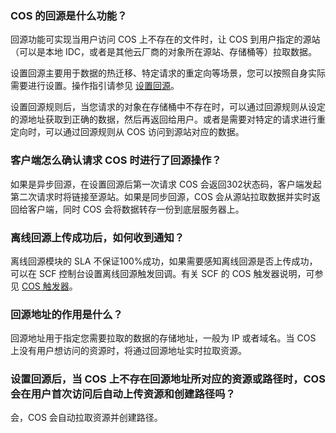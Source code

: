 ### COS 的回源是什么功能？

回源功能可实现当用户访问 COS 上不存在的文件时，让 COS 到用户指定的源站（可以是本地 IDC，或者是其他云厂商的对象所在源站、存储桶等）拉取数据。

设置回源主要用于数据的热迁移、特定请求的重定向等场景，您可以按照自身实际需要进行设置。操作指引请参见 [设置回源](https://cloud.tencent.com/document/product/436/13310)。

设置回源规则后，当您请求的对象在存储桶中不存在时，可以通过回源规则从设定的源地址获取到正确的数据，然后再返回给用户。或者是需要对特定的请求进行重定向时，可以通过回源规则从 COS 访问到源站对应的数据。

### 客户端怎么确认请求 COS 时进行了回源操作？

如果是异步回源，在设置回源后第一次请求 COS 会返回302状态码，客户端发起第二次请求时将链接至源站。如果是同步回源，COS 会从源站拉取数据并实时返回给客户端，同时 COS 会将数据转存一份到底层服务器上。

### 离线回源上传成功后，如何收到通知？

离线回源模块的 SLA 不保证100%成功，如果需要感知离线回源是否上传成功，可以在 SCF 控制台设置离线回源触发回调。有关 SCF 的 COS 触发器说明，可参见 [COS 触发器](https://cloud.tencent.com/document/product/583/9707)。

### 回源地址的作用是什么？

回源地址用于指定您需要拉取的数据的存储地址，一般为 IP 或者域名。当 COS 上没有用户想访问的资源时，将通过回源地址实时拉取资源。

### 设置回源后，当 COS 上不存在回源地址所对应的资源或路径时，COS 会在用户首次访问后自动上传资源和创建路径吗？

会，COS 会自动拉取资源并创建路径。

